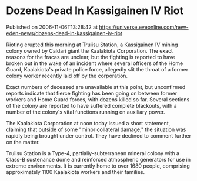 # Dozens Dead In Kassigainen IV Riot
Published on 2006-11-06T13:28:42 at https://universe.eveonline.com/new-eden-news/dozens-dead-in-kassigainen-iv-riot

Rioting erupted this morning at Truiisu Station, a Kassigainen IV mining colony owned by Caldari giant the Kaalakiota Corporation. The exact reasons for the fracas are unclear, but the fighting is reported to have broken out in the wake of an incident where several officers of the Home Guard, Kaalakiota's private police force, allegedly slit the throat of a former colony worker recently laid off by the corporation.   
  
Exact numbers of deceased are unavailable at this point, but unconfirmed reports indicate that fierce fighting has been going on between former workers and Home Guard forces, with dozens killed so far. Several sections of the colony are reported to have suffered complete blackouts, with a number of the colony's vital functions running on auxiliary power.   
  
The Kaalakiota Corporation at noon today issued a short statement, claiming that outside of some "minor collateral damage," the situation was rapidly being brought under control. They have declined to comment further on the matter.   
  
Truiisu Station is a Type-4, partially-subterranean mineral colony with a Class-B sustenance dome and reinforced atmospheric generators for use in extreme environments. It is currently home to over 1680 people, comprising approximately 1100 Kaalakiota workers and their families.
